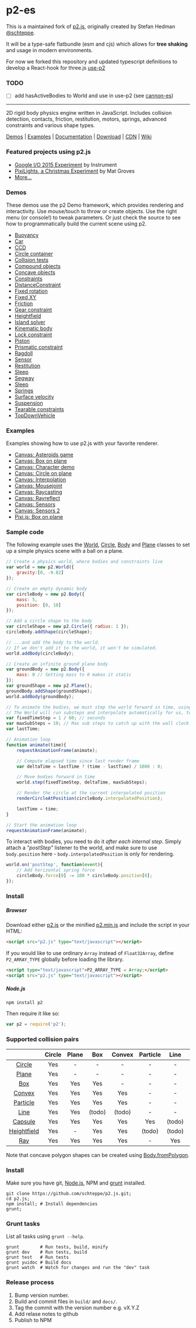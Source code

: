 p2-es
=====

This is a maintained fork of [p2.js](https://github.com/schteppe/p2.js), originally created by Stefan Hedman [@schteppe](https://github.com/schteppe).

It will be a type-safe flatbundle (esm and cjs) which allows for **tree shaking** and usage in modern environments.

For now we forked this repository and updated typescript definitions to develop a React-hook for three.js [use-p2](https://github.com/pmndrs/use-p2)

### TODO
- [ ] add hasActiveBodies to World and use in use-p2 (see [cannon-es](https://github.com/pmndrs/cannon-es/blob/master/src/world/World.ts#L868)) 

---

2D rigid body physics engine written in JavaScript. Includes collision detection, contacts, friction, restitution, motors, springs, advanced constraints and various shape types.

[Demos](#demos) | [Examples](#examples) | [Documentation](http://schteppe.github.io/p2.js/docs/) | [Download](https://raw.github.com/schteppe/p2.js/master/build/p2.js) | [CDN](http://cdnjs.com/libraries/p2.js) | [Wiki](https://github.com/schteppe/p2.js/wiki)

### Featured projects using p2.js
* [Google I/O 2015 Experiment](http://www.chromeexperiments.com/detail/io-2015-experiment) by Instrument
* [PixiLights, a Christmas Experiment](http://christmasexperiments.com/experiments/11) by Mat Groves
* [More...](https://github.com/schteppe/p2.js/wiki/Projects-using-p2.js)

### Demos
These demos use the p2 Demo framework, which provides rendering and interactivity. Use mouse/touch to throw or create objects. Use the right menu (or console!) to tweak parameters. Or just check the source to see how to programmatically build the current scene using p2.

* [Buoyancy](http://schteppe.github.io/p2.js/demos/buoyancy.html)
* [Car](http://schteppe.github.io/p2.js/demos/car.html)
* [CCD](http://schteppe.github.io/p2.js/demos/ccd.html)
* [Circle container](http://schteppe.github.io/p2.js/demos/circles.html)
* [Collision tests](http://schteppe.github.io/p2.js/demos/collisions.html)
* [Compound objects](http://schteppe.github.io/p2.js/demos/compound.html)
* [Concave objects](http://schteppe.github.io/p2.js/demos/concave.html)
* [Constraints](http://schteppe.github.io/p2.js/demos/constraints.html)
* [DistanceConstraint](http://schteppe.github.io/p2.js/demos/distanceConstraint.html)
* [Fixed rotation](http://schteppe.github.io/p2.js/demos/fixedRotation.html)
* [Fixed XY](http://schteppe.github.io/p2.js/demos/fixedXY.html)
* [Friction](http://schteppe.github.io/p2.js/demos/friction.html)
* [Gear constraint](http://schteppe.github.io/p2.js/demos/gearConstraint.html)
* [Heightfield](http://schteppe.github.io/p2.js/demos/heightfield.html)
* [Island solver](http://schteppe.github.io/p2.js/demos/islandSolver.html)
* [Kinematic body](http://schteppe.github.io/p2.js/demos/kinematic.html)
* [Lock constraint](http://schteppe.github.io/p2.js/demos/lock.html)
* [Piston](http://schteppe.github.io/p2.js/demos/piston.html)
* [Prismatic constraint](http://schteppe.github.io/p2.js/demos/prismatic.html)
* [Ragdoll](http://schteppe.github.io/p2.js/demos/ragdoll.html)
* [Sensor](http://schteppe.github.io/p2.js/demos/removeSensor.html)
* [Restitution](http://schteppe.github.io/p2.js/demos/restitution.html)
* [Sleep](http://schteppe.github.io/p2.js/demos/sleep.html)
* [Segway](http://schteppe.github.io/p2.js/demos/segway.html)
* [Sleep](http://schteppe.github.io/p2.js/demos/sleep.html)
* [Springs](http://schteppe.github.io/p2.js/demos/springs.html)
* [Surface velocity](http://schteppe.github.io/p2.js/demos/surfaceVelocity.html)
* [Suspension](http://schteppe.github.io/p2.js/demos/suspension.html)
* [Tearable constraints](http://schteppe.github.io/p2.js/demos/tearable.html)
* [TopDownVehicle](http://schteppe.github.io/p2.js/demos/topDownVehicle.html)

### Examples
Examples showing how to use p2.js with your favorite renderer.

* [Canvas: Asteroids game](http://schteppe.github.io/p2.js/examples/canvas/asteroids.html)
* [Canvas: Box on plane](http://schteppe.github.io/p2.js/examples/canvas/box.html)
* [Canvas: Character demo](http://schteppe.github.io/p2.js/examples/canvas/character.html)
* [Canvas: Circle on plane](http://schteppe.github.io/p2.js/examples/canvas/circle.html)
* [Canvas: Interpolation](http://schteppe.github.io/p2.js/examples/canvas/interpolation.html)
* [Canvas: Mousejoint](http://schteppe.github.io/p2.js/examples/canvas/mouseJoint.html)
* [Canvas: Raycasting](http://schteppe.github.io/p2.js/examples/canvas/raycasting.html)
* [Canvas: Rayreflect](http://schteppe.github.io/p2.js/examples/canvas/rayreflect.html)
* [Canvas: Sensors](http://schteppe.github.io/p2.js/examples/canvas/sensors.html)
* [Canvas: Sensors 2](http://schteppe.github.io/p2.js/examples/canvas/sensors2.html)
* [Pixi.js: Box on plane](http://schteppe.github.io/p2.js/examples/pixijs/box.html)

### Sample code
The following example uses the [World](http://schteppe.github.io/p2.js/docs/classes/World.html), [Circle](http://schteppe.github.io/p2.js/docs/classes/Circle.html), [Body](http://schteppe.github.io/p2.js/docs/classes/Body.html) and [Plane](http://schteppe.github.io/p2.js/docs/classes/Plane.html) classes to set up a simple physics scene with a ball on a plane.

```js
// Create a physics world, where bodies and constraints live
var world = new p2.World({
    gravity:[0, -9.82]
});

// Create an empty dynamic body
var circleBody = new p2.Body({
    mass: 5,
    position: [0, 10]
});

// Add a circle shape to the body
var circleShape = new p2.Circle({ radius: 1 });
circleBody.addShape(circleShape);

// ...and add the body to the world.
// If we don't add it to the world, it won't be simulated.
world.addBody(circleBody);

// Create an infinite ground plane body
var groundBody = new p2.Body({
    mass: 0 // Setting mass to 0 makes it static
});
var groundShape = new p2.Plane();
groundBody.addShape(groundShape);
world.addBody(groundBody);

// To animate the bodies, we must step the world forward in time, using a fixed time step size.
// The World will run substeps and interpolate automatically for us, to get smooth animation.
var fixedTimeStep = 1 / 60; // seconds
var maxSubSteps = 10; // Max sub steps to catch up with the wall clock
var lastTime;

// Animation loop
function animate(time){
	requestAnimationFrame(animate);

    // Compute elapsed time since last render frame
    var deltaTime = lastTime ? (time - lastTime) / 1000 : 0;

    // Move bodies forward in time
    world.step(fixedTimeStep, deltaTime, maxSubSteps);

    // Render the circle at the current interpolated position
    renderCircleAtPosition(circleBody.interpolatedPosition);

    lastTime = time;
}

// Start the animation loop
requestAnimationFrame(animate);
```

To interact with bodies, you need to do it *after each internal step*. Simply attach a *"postStep"* listener to the world, and make sure to use ```body.position``` here - ```body.interpolatedPosition``` is only for rendering.

```js
world.on('postStep', function(event){
    // Add horizontal spring force
    circleBody.force[0] -= 100 * circleBody.position[0];
});
```

### Install
##### Browser
Download either [p2.js](build/p2.js) or the minified [p2.min.js](build/p2.min.js) and include the script in your HTML:
```html
<script src="p2.js" type="text/javascript"></script>
```

If you would like to use ordinary ```Array``` instead of ```Float32Array```, define ```P2_ARRAY_TYPE``` globally before loading the library.

```html
<script type="text/javascript">P2_ARRAY_TYPE = Array;</script>
<script src="p2.js" type="text/javascript"></script>
```

##### Node.js
```
npm install p2
```
Then require it like so:
```js
var p2 = require('p2');
```

### Supported collision pairs
|                                                                              | Circle | Plane | Box       | Convex | Particle | Line   | Capsule | Heightfield | Ray    |
| :--------------------------------------------------------------------------: |:------:|:-----:|:---------:|:------:|:--------:|:------:|:-------:|:-----------:|:------:|
| [Circle](http://schteppe.github.io/p2.js/docs/classes/Circle.html)           | Yes    | -     | -         | -      | -        | -      | -       | -           | -      |
| [Plane](http://schteppe.github.io/p2.js/docs/classes/Plane.html)             | Yes    | -     | -         | -      | -        | -      | -       | -           | -      |
| [Box](http://schteppe.github.io/p2.js/docs/classes/Box.html)                 | Yes    | Yes   | Yes       | -      | -        | -      | -       | -           | -      |
| [Convex](http://schteppe.github.io/p2.js/docs/classes/Convex.html)           | Yes    | Yes   | Yes       | Yes    | -        | -      | -       | -           | -      |
| [Particle](http://schteppe.github.io/p2.js/docs/classes/Particle.html)       | Yes    | Yes   | Yes       | Yes    | -        | -      | -       | -           | -      |
| [Line](http://schteppe.github.io/p2.js/docs/classes/Line.html)               | Yes    | Yes   | (todo)    | (todo) | -        | -      | -       | -           | -      |
| [Capsule](http://schteppe.github.io/p2.js/docs/classes/Capsule.html)         | Yes    | Yes   | Yes       | Yes    | Yes      | (todo) | Yes     | -           | -      |
| [Heightfield](http://schteppe.github.io/p2.js/docs/classes/Heightfield.html) | Yes    | -     | Yes       | Yes    | (todo)   | (todo) | (todo)  | -           | -      |
| [Ray](http://schteppe.github.io/p2.js/docs/classes/Ray.html)                 | Yes    | Yes   | Yes       | Yes    | -        | Yes    | Yes     | Yes         | -      |

Note that concave polygon shapes can be created using [Body.fromPolygon](http://schteppe.github.io/p2.js/docs/classes/Body.html#method_fromPolygon).

### Install
Make sure you have git, [Node.js](http://nodejs.org), NPM and [grunt](http://gruntjs.com/) installed.
```
git clone https://github.com/schteppe/p2.js.git;
cd p2.js;
npm install; # Install dependencies
grunt;
```

### Grunt tasks
List all tasks using ```grunt --help```.
```
grunt        # Run tests, build, minify
grunt dev    # Run tests, build
grunt test   # Run tests
grunt yuidoc # Build docs
grunt watch  # Watch for changes and run the "dev" task
```

### Release process
1. Bump version number.
2. Build and commit files in ```build/``` and ```docs/```.
3. Tag the commit with the version number e.g. vX.Y.Z
4. Add relase notes to github
5. Publish to NPM
